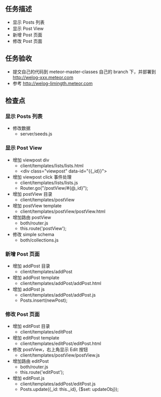 ## 任务描述
* 显示 Posts 列表
* 显示 Post View
* 新增 Post 页面
* 修改 Post 页面

## 任务验收
* 提交自己的代码到 meteor-master-classes 自己的 branch 下，并部署到 http://welog-xxx.meteor.com
* 参考 http://welog-limingth.meteor.com

## 检查点 

### 显示 Posts 列表
* 修改数据
  - server/seeds.js

### 显示 Post View
* 增加 viewpost div
  - client/templates/lists/lists.html
  - \<div class="viewpost" data-id="{{_id}}"\>
* 增加 viewpost click 事件处理
  - client/templates/lists/lists.js
  - Router.go("/postView/#{@_id}");
* 增加 postView 目录
  - client/templates/postView
* 增加 postView template
  - client/templates/postView/postView.html
* 增加路由 postView
  - both/router.js
  - this.route('postView');
* 修改 simple schema
  - both/collections.js

### 新增 Post 页面
* 增加 addPost 目录
  - client/templates/addPost
* 增加 addPost template
  - client/templates/addPost/addPost.html
* 增加 addPost js
  - client/templates/addPost/addPost.js
  - Posts.insert(newPost);

### 修改 Post 页面
* 增加 editPost 目录
  - client/templates/editPost
* 增加 editPost template
  - client/templates/editPost/editPost.html
* 修改 postView，右上角显示 Edit 按钮
  - client/templates/postView/postView.js
* 增加路由 editPost
  - both/router.js
  - this.route('editPost');
* 增加 editPost.js
  - client/templates/addPost/editPost.js
  - Posts.update({_id: this._id}, {$set: updateObj});
